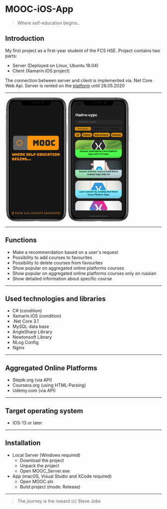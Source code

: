 # MOOC-iOS-App
>Where self-education begins..

## Introduction
My first project as a first-year student of the FCS HSE. Project contains two parts: 
* Server (Deployed on Linux, Ubuntu 18.04)
* Client (Xamarin.IOS project)

The connection between server and client is implemented via .Net Core Web Api. Server is rented on the [platform](ruvds.com) until 26.05.2020
***
<img src="images/LaunchScreen.png" width="200" height="400" /><img src="images/Main.png" width="200" height="400"/>

***

## Functions
* Make a recommendation based on a user's request
* Possibility to add courses to favourites
* Possibility to delete courses from favourites
* Show popular on aggregated online platforms courses
* Show popular on aggregated online platforms courses 
only on russian
* Show detailed information about specific course
***

## Used technologies and libraries
* C# (condition)
* Xamarin.IOS (condition)
* .Net Core 3.1
* MySQL data base
* AngleSharp Library
* Newtonsoft Library
* NLog Config
* Nginx
***

## Aggregated Online Platforms
* Stepik.org (via API)
* Coursera.org (using HTML-Parsing)
* Udemy.com (via API)

***
## Target operating system
* IOS-13 or later
***
## Installation
* Local Server (Windows required)
    * Download the project 
    * Unpack the project
    * Open MOOC_Server.exe
* App (macOS, Visual Studio and XCode required)
    * Open MOOC.sln
    * Build project (mode: Release)
***
>The journey is the reward (c) Steve Jobs

